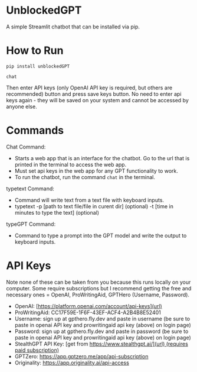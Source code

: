 # UnblockedGPT
A simple Streamlit chatbot that can be installed via pip.

# How to Run
```
pip install unblockedGPT
```
```
chat
```
Then enter API keys (only OpenAI API key is required, but others are recommended) button and press save keys button. No need to enter api keys again - they will be saved on your system and cannot be accessed by anyone else. 

# Commands
Chat Command:
- Starts a web app that is an interface for the chatbot. Go to the url that is printed in the terminal to access the web app. 
- Must set api keys in the web app for any GPT functionality to work.
- To run the chatbot, run the command `chat` in the terminal.

typetext Command:
- Command will write text from a text file with keyboard inputs. 
- typetext -p [path to text file/file in curent dir] (optional) -t [time in minutes to type the text] (optional)

typeGPT Command:
- Command to type a prompt into the GPT model and write the output to keyboard inputs.

# API Keys
Note none of these can be taken from you because this runs locally on your computer. Some require subscriptions but I recommend getting the free and necessary ones = OpenAI, ProWritingAid, GPTHero (Username, Password).
- OpenAI: [https://platform.openai.com/account/api-keys](url)
- ProWritingAid: CC17F59E-1F6F-43EF-ACF4-A2B4B8E52401
- Username: sign up at gpthero.fly.dev and paste in username (be sure to paste in openai API key and prowritingaid api key (above) on login page)
- Password: sign up at gpthero.fly.dev and paste in password (be sure to paste in openai API key and prowritingaid api key (above) on login page)
- StealthGPT API Key: [get from [https://www.stealthgpt.ai/](url) (requires paid subscription)](https://www.stealthgpt.ai/)
- GPTZero: https://app.gptzero.me/app/api-subscription
- Originality: https://app.originality.ai/api-access
